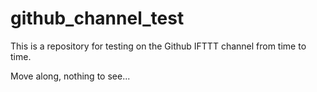github_channel_test
===================

This is a repository for testing on the Github IFTTT channel from time to time.

Move along, nothing to see...
